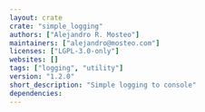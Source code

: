 ```yaml
---
layout: crate
crate: "simple_logging"
authors: ["Alejandro R. Mosteo"]
maintainers: ["alejandro@mosteo.com"]
licenses: ["LGPL-3.0-only"]
websites: []
tags: ["logging", "utility"]
version: "1.2.0"
short_description: "Simple logging to console"
dependencies: 
---
```



